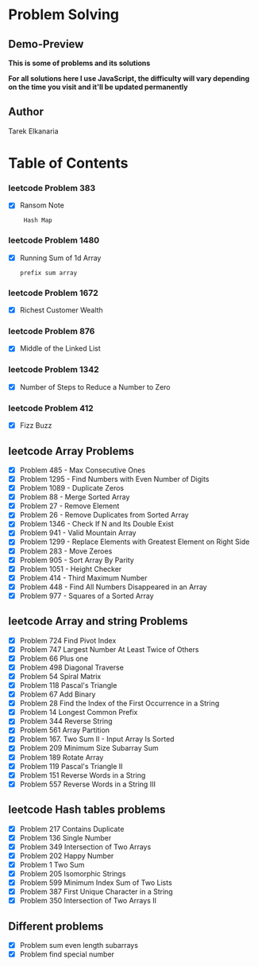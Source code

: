 # Problem Solving

## Demo-Preview

**This is some of problems and its solutions**

**For all solutions here I use JavaScript, the difficulty will vary depending on the time you visit and it'll be updated permanently**

## Author

Tarek Elkanaria

# Table of Contents

### leetcode Problem 383

- [x] Ransom Note

       Hash Map

### leetcode Problem 1480

- [x] Running Sum of 1d Array

      prefix sum array

### leetcode Problem 1672

- [x] Richest Customer Wealth

### leetcode Problem 876

- [x] Middle of the Linked List

### leetcode Problem 1342

- [x] Number of Steps to Reduce a Number to Zero

### leetcode Problem 412

- [x] Fizz Buzz

## leetcode Array Problems

- [x] Problem 485 - Max Consecutive Ones
- [x] Problem 1295 - Find Numbers with Even Number of Digits
- [x] Problem 1089 - Duplicate Zeros
- [x] Problem 88 - Merge Sorted Array
- [x] Problem 27 - Remove Element
- [x] Problem 26 - Remove Duplicates from Sorted Array
- [x] Problem 1346 - Check If N and Its Double Exist
- [x] Problem 941 - Valid Mountain Array
- [x] Problem 1299 - Replace Elements with Greatest Element on Right Side
- [x] Problem 283 - Move Zeroes
- [x] Problem 905 - Sort Array By Parity
- [x] Problem 1051 - Height Checker
- [x] Problem 414 - Third Maximum Number
- [x] Problem 448 - Find All Numbers Disappeared in an Array
- [x] Problem 977 - Squares of a Sorted Array

## leetcode Array and string Problems

- [x] Problem 724 Find Pivot Index
- [x] Problem 747 Largest Number At Least Twice of Others
- [x] Problem 66 Plus one
- [x] Problem 498 Diagonal Traverse
- [x] Problem 54 Spiral Matrix
- [x] Problem 118 Pascal's Triangle
- [x] Problem 67 Add Binary
- [x] Problem 28 Find the Index of the First Occurrence in a String
- [x] Problem 14 Longest Common Prefix
- [x] Problem 344 Reverse String
- [x] Problem 561 Array Partition
- [x] Problem 167. Two Sum II - Input Array Is Sorted
- [x] Problem 209 Minimum Size Subarray Sum
- [x] Problem 189 Rotate Array
- [x] Problem 119 Pascal's Triangle II
- [x] Problem 151 Reverse Words in a String
- [x] Problem 557 Reverse Words in a String III

## leetcode Hash tables problems

- [x] Problem 217 Contains Duplicate
- [x] Problem 136 Single Number
- [x] Problem 349 Intersection of Two Arrays
- [x] Problem 202 Happy Number
- [x] Problem 1 Two Sum
- [x] Problem 205 Isomorphic Strings
- [x] Problem 599 Minimum Index Sum of Two Lists
- [x] Problem 387 First Unique Character in a String
- [x] Problem 350 Intersection of Two Arrays II

## Different problems

- [x] Problem sum even length subarrays
- [x] Problem find special number

